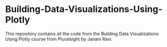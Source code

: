 # Building-Data-Visualizations-Using-Plotly
This repository contains all the code from the Building Data Visualizations Using Plotly course from Pluralsight by Janani Ravi. 

